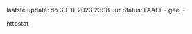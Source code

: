 laatste update: 
do 30-11-2023 23:18   uur 
Status: FAALT - geel - 
<div class="service Y">httpstat</div>